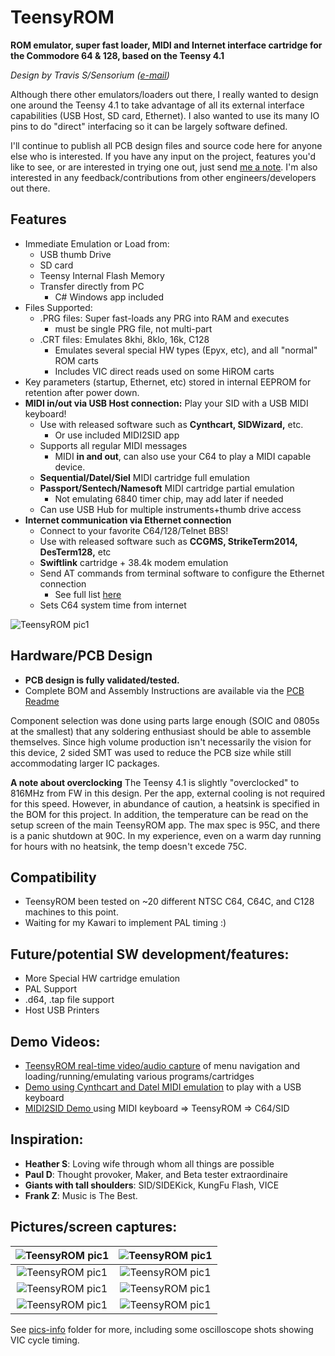 # TeensyROM
**ROM emulator, super fast loader, MIDI and Internet interface cartridge for the Commodore 64 & 128, based on the Teensy 4.1**

*Design by Travis S/Sensorium ([e-mail](mailto:travis@sensoriumembedded.com))* 

Although there other emulators/loaders out there, I really wanted to design one around the Teensy 4.1 to take advantage of all its external interface capabilities (USB Host, SD card, Ethernet).  I also wanted to use its many IO pins to do "direct" interfacing so it can be largely software defined. 

I'll continue to publish all PCB design files and source code here for anyone else who is interested.   If you have any input on the project, features you'd like to see, or are interested in trying one out, just send [me a note](mailto:travis@sensoriumembedded.com).    I'm also interested in any feedback/contributions from other engineers/developers out there.

## Features
* Immediate Emulation or Load from:
  * USB thumb Drive
  * SD card
  * Teensy Internal Flash Memory
  * Transfer directly from PC
    * C# Windows app included
* Files Supported:
  * .PRG files: Super fast-loads any PRG into RAM and executes
    * must be single PRG file, not multi-part
  * .CRT files: Emulates 8khi, 8klo, 16k, C128
    * Emulates several special HW types (Epyx, etc), and all "normal" ROM carts 
    * Includes VIC direct reads used on some HiROM carts
* Key parameters (startup, Ethernet, etc) stored in internal EEPROM for retention after power down.
* **MIDI in/out via USB Host connection:** Play your SID with a USB MIDI keyboard!
  * Use with released software such as **Cynthcart, SIDWizard,** etc.
    * Or use included MIDI2SID app
  * Supports all regular MIDI messages
    * MIDI **in and out**, can also use your C64 to play a MIDI capable device.
  * **Sequential/Datel/Siel** MIDI cartridge full emulation 
  * **Passport/Sentech/Namesoft** MIDI cartridge partial emulation
    * Not emulating 6840 timer chip, may add later if needed
  * Can use USB Hub for multiple instruments+thumb drive access
* **Internet communication via Ethernet connection**
  * Connect to your favorite C64/128/Telnet BBS!
  * Use with released software such as **CCGMS, StrikeTerm2014, DesTerm128,** etc
  * **Swiftlink** cartridge + 38.4k modem emulation
  * Send AT commands from terminal software to configure the Ethernet connection
    * See full list [here](https://github.com/SensoriumEmbedded/TeensyROM/blob/main/pics-info/AT_Commands.md)
  * Sets C64 system time from internet

![TeensyROM pic1](https://github.com/SensoriumEmbedded/TeensyROM/raw/main/pics-info/v0.2b/v0.2b_angle.jpg)
  
## Hardware/PCB Design
* **PCB design is fully validated/tested.** 
* Complete BOM and Assembly Instructions are available via the [PCB Readme](https://github.com/SensoriumEmbedded/TeensyROM/blob/main/PCB/PCB_Readme.md) 

Component selection was done using parts large enough (SOIC and 0805s at the smallest) that any soldering enthusiast should be able to assemble themselves.   Since high volume production isn't necessarily the vision for this device, 2 sided SMT was used to reduce the PCB size while still accommodating larger IC packages.

**A note about overclocking**
The Teensy 4.1 is slightly "overclocked" to 816MHz from FW in this design. Per the app, external cooling is not required for this speed.  However, in abundance of caution, a heatsink is specified in the BOM for this project.  In addition, the temperature can be read on the setup screen of the main TeensyROM app. The max spec is 95C, and there is a panic shutdown at 90C.  In my experience, even on a warm day running for hours with no heatsink, the temp doesn't excede 75C.

## Compatibility
* TeensyROM been tested on ~20 different NTSC C64, C64C, and C128 machines to this point. 
* Waiting for my Kawari to implement PAL timing  :)

## Future/potential SW development/features:
* More Special HW cartridge emulation
* PAL Support
* .d64, .tap file support
* Host USB Printers

## Demo Videos:
* [TeensyROM real-time video/audio capture](https://www.youtube.com/watch?v=RyowR9huh0A) of menu navigation and loading/running/emulating various programs/cartridges
* [Demo using Cynthcart and Datel MIDI emulation](https://www.youtube.com/watch?v=-LumhU60d_k) to play with a USB keyboard 
* [MIDI2SID Demo ](https://www.youtube.com/watch?v=3BsX_jxIYKY) using MIDI keyboard => TeensyROM => C64/SID

## Inspiration:
* **Heather S**: Loving wife through whom all things are possible
* **Paul D**: Thought provoker, Maker, and Beta tester extraordinaire
* **Giants with tall shoulders**: SID/SIDEKick, KungFu Flash, VICE
* **Frank Z**: Music is The Best.

## Pictures/screen captures:
|![TeensyROM pic1](https://github.com/SensoriumEmbedded/TeensyROM/raw/main/pics-info/v0.2b/v0.2b_top.jpg) |![TeensyROM pic1](https://github.com/SensoriumEmbedded/TeensyROM/raw/main/pics-info/v0.2b/v0.2b_top_loaded.jpg) | 
|:--:|:--:|
|![TeensyROM pic1](https://github.com/SensoriumEmbedded/TeensyROM/raw/main/pics-info/v0.2b/v0.2b_insitu_MIDI.jpg) |![TeensyROM pic1](https://github.com/SensoriumEmbedded/TeensyROM/raw/main/pics-info/v0.2b/v0.2b_insitu_USBdrive.jpg)  |
|![TeensyROM pic1](https://github.com/SensoriumEmbedded/TeensyROM/raw/main/pics-info/Screen%20captures/Main%20Menu.png)|![TeensyROM pic1](https://github.com/SensoriumEmbedded/TeensyROM/raw/main/pics-info/Screen%20captures/MIDI%20to%20SID.png)|
|![TeensyROM pic1](https://github.com/SensoriumEmbedded/TeensyROM/raw/main/pics-info/Screen%20captures/Settings%20Menu.png)|![TeensyROM pic1](https://github.com/SensoriumEmbedded/TeensyROM/raw/main/pics-info/Screen%20captures/WinPC%20x-fer%20app.png)|

See [pics-info](https://github.com/SensoriumEmbedded/TeensyROM/tree/main/pics-info) folder for more, including some oscilloscope shots showing VIC cycle timing.

